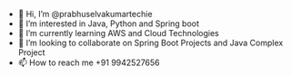 - 👋 Hi, I’m @prabhuselvakumartechie
- 👀 I’m interested in Java, Python and Spring boot
- 🌱 I’m currently learning AWS and Cloud Technologies
- 💞️ I’m looking to collaborate on Spring Boot Projects and Java Complex Project
- 📫 How to reach me +91 9942527656

<!---
prabhuselvakumartechie/prabhuselvakumartechie is a ✨ special ✨ repository because its `README.md` (this file) appears on your GitHub profile.
You can click the Preview link to take a look at your changes.
--->
